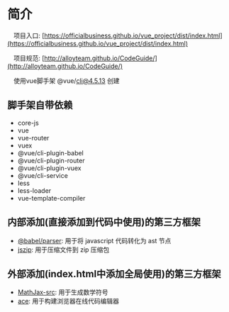 # 简介
&emsp;项目入口: [https://officialbusiness.github.io/vue_project/dist/index.html](https://officialbusiness.github.io/vue_project/dist/index.html)

&emsp;项目规范: [http://alloyteam.github.io/CodeGuide/](http://alloyteam.github.io/CodeGuide/)

&emsp;使用vue脚手架 @vue/cli@4.5.13 创建

## 脚手架自带依赖
* core-js
* vue
* vue-router
* vuex
* @vue/cli-plugin-babel
* @vue/cli-plugin-router
* @vue/cli-plugin-vuex
* @vue/cli-service
* less
* less-loader
* vue-template-compiler

## 内部添加(直接添加到代码中使用)的第三方框架
* [@babel/parser](https://www.npmjs.com/package/@babel/parser): 用于将 javascript 代码转化为 ast 节点
* [jszip](https://github.com/Stuk/jszip): 用于压缩文件到 zip 压缩包

## 外部添加(index.html中添加全局使用)的第三方框架
* [MathJax-src](https://github.com/mathjax/Mathjax-src/): 用于生成数学符号
* [ace](https://github.com/ajaxorg/ace): 用于构建浏览器在线代码编辑器



